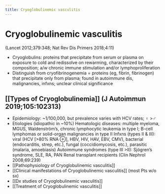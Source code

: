 ```yaml
---
title: Cryoglobulinemic vasculitis
---
```

# Cryoglobulinemic vasculitis

(Lancet 2012;379:348; Nat Rev Dis Primers 2018;4:11)
* Cryoglobulins: proteins that precipitate from serum or plasma on exposure to cold and redissolve on rewarming, characterized by their composition; a/w chronic immune stimulation and/or lymphoproliferation
* Distinguish from cryofibrinogenemia = proteins (eg, fibrin, fibrinogen) that precipitate only from plasma; found in autoimmune dis, malignancies, infxns; unclear clinical significance
 
## [[Types of Cryoglobulinemia]] (J Autoimmun 2019;105:102313)

* Epidemiology: ~1/100,000, but prevalence varies with HCV rates; ♀ >♂
* Etiologies (idiopathic in ~10%)
Hematologic diseases: multiple myeloma, MGUS, Waldenström’s, chronic lymphocytic leukemia in type I; B-cell lymphomas or solid-organ malignancies in type II
Infxns (types II & III): viral (HCV [>80% RNA ⊕], HBV, HIV, HAV, EBV, CMV), bacterial (endocarditis, strep, etc.), fungal (coccidiomycosis, etc.), parasitic (malaria, amoebiasis)
Autoimmune syndromes (type III >II): Sjögren’s syndrome, SLE, RA, PAN
Renal transplant recipients (Clin Nephrol 2008;69:239)
* [[Pathophysiology of Cryoglobulinemic vasculitis]]
* [[Clinical manifestations of Cryoglobulinemic vasculitis]] (most Pts w/o sx)
* [[Dx studies of Cryoglobulinemic vasculitis]]
* [[Treatment of Cryoglobulinemic vasculitis]] 
